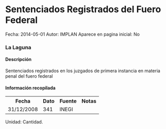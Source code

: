 Sentenciados Registrados del Fuero Federal
=====

Fecha: 2014-05-01
Autor: IMPLAN
Aparece en pagina inicial: No

### La Laguna

#### Descripción

Sentenciados registrados en los juzgados de primera instancia en materia penal del fuero federal

#### Información recopilada

<table class="table table-hover table-bordered matriz">
  <tr><th>Fecha</th><th>Dato</th><th>Fuente</th><th>Notas</th></tr>
  <tr><td class="centrado">31/12/2008</td><td class="derecha">341</td><td>INEGI</td><td></td></tr>
</table>

Unidad: Cantidad.
